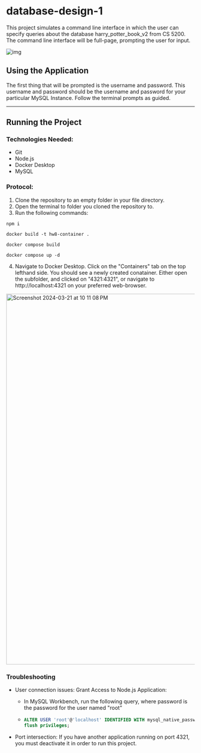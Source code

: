# database-design-1

This project simulates a command line interface in which the user can specify queries about the database harry_potter_book_v2 from CS 5200. The command line interface will be full-page, prompting the user for input.

![img](https://github.com/ethanszeto/database-design-1/assets/41793762/cb928510-878c-4331-8577-bba2af8628a8)

## Using the Application

The first thing that will be prompted is the username and password. This username and password should be the username and password for your particular MySQL Instance. Follow the terminal prompts as guided. 

<hr>

## Running the Project

### Technologies Needed:
- Git
- Node.js
- Docker Desktop
- MySQL

### Protocol:
1. Clone the repository to an empty folder in your file directory.
2. Open the terminal to folder you cloned the repository to.
3. Run the following commands:

```properties
npm i
```
```properties
docker build -t hw8-container .
```
```properties
docker compose build
```
```properties
docker compose up -d
```

4. Navigate to Docker Desktop. Click on the "Containers" tab on the top lefthand side. You should see a newly created conatainer. Either open the subfolder, and clicked on "4321:4321", or navigate to http://localhost:4321 on your preferred web-browser.

<img width="991" alt="Screenshot 2024-03-21 at 10 11 08 PM" src="https://github.com/ethanszeto/database-design-1/assets/41793762/80a62a5e-0808-4098-82d7-81f9fd8fe834">

### Troubleshooting

- User connection issues: Grant Access to Node.js Application:
  - In MySQL Workbench, run the following query, where password is the password for the user named "root"
  - ```sql
    ALTER USER 'root'@'localhost' IDENTIFIED WITH mysql_native_password BY 'password';
    flush privileges;
    ```

- Port intersection: If you have another application running on port 4321, you must deactivate it in order to run this project.
